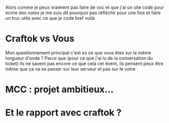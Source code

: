 Alors comme je peux vraiment pas faire de voc et que j'ai un site codé pour écrire des notes je me suis dit pourquoi pas réfléchir pour une fois et faire un truc utile avec ce que je code bref voilà 

# Craftok vs Vous
Mon questionnement principal c'est es ce que vous êtes sur la même longueur d'onde ? Parce que (pour ce que j'ai lu de la conversation du ticket) ils ne savent pas encore ce que cela cet évent, ils pensent peux être même que ça va se passer sur leur serveur et pas sur le votre 

# MCC : projet ambitieux...

# Et le rapport avec craftok ?
